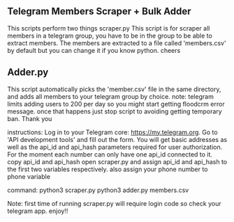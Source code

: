 Telegram Members Scraper + Bulk Adder
-----------------------------------

This scripts perform two things
scraper.py
This script is for scraper all members in a telegram group, you have to be in the group to be able to extract members.
The members are extracted to a file called 'members.csv' by default but you can change it if you know python. cheers

Adder.py
--------------------------------------------
This script automatically picks the 'member.csv' file in the same directory, and adds all members to your telegram group by choice.
note: telegram limits adding users to 200 per day so you might start getting floodcrm error message. once that happens just stop script to avoiding getting temporary ban. Thank you

instructions:
Log in to your Telegram core: https://my.telegram.org.
Go to 'API development tools' and fill out the form.
You will get basic addresses as well as the api_id and api_hash parameters required for user authorization.
For the moment each number can only have one api_id connected to it.
copy api_id and api_hash 
open scraper.py and assign api_id and api_hash to the first two variables respectively. also assign your phone number to phone variable

command:
python3 scraper.py
python3 adder.py members.csv

Note: first time of running scraper.py will require login code so check your telegram app. enjoy!!
